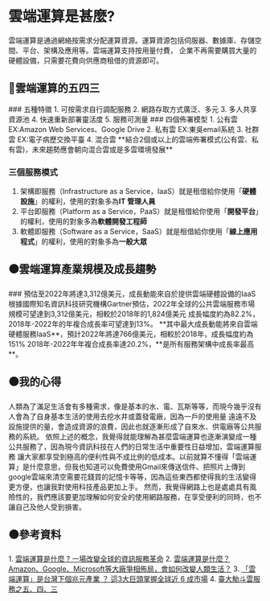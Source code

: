 # 雲端運算是甚麼?
雲端運算是通過網絡按需求分配運算資源。運算資源包括伺服器、數據庫、存儲空間、平台、架構及應用等。雲端運算支持按用量付費，
企業不再需要購買大量的硬體設備，只需要花費向供應商租借的資源即可。

<h2>&#x1F539;雲端運算的五四三</h2>
### 五種特徵
1. 可按需求自行調配服務
2. 網路存取方式廣泛、多元
3. 多人共享資源池
4. 快速重新部署靈活度
5. 服務可測量
### 四個佈署模型
1. 公有雲 EX:Amazon Web Services、Google Drive 
2. 私有雲 EX:東吳email系統
3. 社群雲 EX:電子病歷交換平臺
4. 混合雲 **結合2個或以上的雲端佈署模式(公有雲、私有雲)，未來趨勢應會朝向混合雲或是多雲環境發展**

### 三個服務模式
1. 架構即服務（Infrastructure as a Service，IaaS）就是租借給你使用「**硬體設施**」的權利，使用的對象多為**IT 管理人員**
2. 平台即服務（Platform as a Service，PaaS）就是租借給你使用「**開發平台**」的權利，使用的對象多為**軟體開發工程師**
3. 軟體即服務（Software as a Service，SaaS）就是租借給你使用「**線上應用程式**」的權利，使用的對象多為**一般大眾**

<h2>&#x26AB;雲端運算產業規模及成長趨勢</h2>
### 預估至2022年將達3,312億美元，成長動能來自於提供雲端硬體設備的IaaS
根據國際知名資訊科技研究機構Gartner預估，2022年全球的公共雲端服務市場規模可望達到3,312億美元，相較於2018年的1,824億美元
成長幅度約為82.2%，2018年-2022年的年複合成長率可望達到13%。
**其中最大成長動能將來自雲端硬體服務IaaS**，預計2022年將達766億美元，相較於2018年，成長幅度約為151%
2018年-2022年年複合成長率達20.2%，**是所有服務架構中成長率最高**。

<h2>&#x26AB;我的心得</h2>
  人類為了滿足生活會有多種需求，像是基本的水、電、瓦斯等等，而現今幾乎沒有人會為了自身基本生活的使用去挖水井或蓋發電廠，因為一戶的使用量
遠遠不及設施提供的量，會造成資源的浪費，因此也就逐漸形成了自來水、供電廠等公共服務的系統。
 依照上述的概念，我覺得就能理解為甚麼雲端運算也逐漸演變成一種公共服務了，因為現今資訊科技在人們的日常生活中重要性日益增加，雲端運算服務
讓大家都享受到極高的便利性與不成比例的低成本。以前就算不懂得「雲端運算」是什麼意思，但我也知道可以免費使用Gmail來傳送信件、把照片上傳到
google雲端來清空需要花錢買的記憶卡等等，因為這些東西都使得我的生活變得更方便，也讓我對使用科技產品更加上手。
  然而，我覺得網路上也是處處具有風險性的，我們應該要更加理解如何安全的使用網路服務，在享受便利的同時，也不讓自己及他人受到損害。



<h2>&#x26AB;參考資料</h2>
1. <a href="https://www.ecloudture.com/cloud-computing-information-service-revelution/">雲端運算是什麼 ? 一場改變全球的資訊服務革命</a>
2. <a href="https://www.inside.com.tw/feature/ai/9730-cloud-computing">雲端運算是什麼？Amazon、Google、Microsoft等大廠爭相佈局，會如何改變人類生活？</a>
3. <a href="https://www.cmoney.tw/notes/note-detail.aspx?nid=174691">「雲端運算」是台灣下個兆元產業 ？ 這3大巨頭掌握全球近 6 成市場</a>
4. <a href="http://www.cc.ntu.edu.tw/chinese/epaper/0015/20101220_1501.htm">臺大觔斗雲服務之五、四、三</a>

